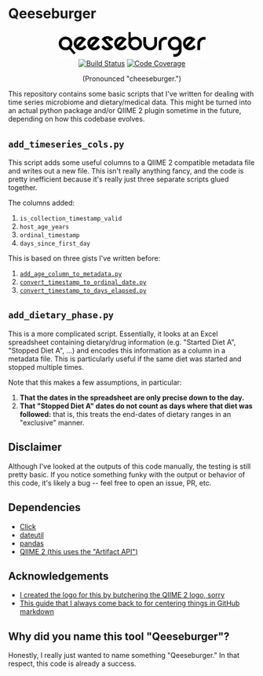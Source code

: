 # Qeeseburger

<div align="center">
<img width="60%" src="https://raw.githubusercontent.com/fedarko/qeeseburger/master/images/logo.png" alt="Qeeseburger logo" />
</div>

<div align="center">
<a href="https://travis-ci.org/fedarko/qeeseburger"><img src="https://travis-ci.org/fedarko/qeeseburger.svg?branch=master" alt="Build Status" /></a>
<a href="https://codecov.io/gh/fedarko/qeeseburger"><img src="https://codecov.io/gh/fedarko/qeeseburger/branch/master/graph/badge.svg" alt="Code Coverage" /></a>
<p>(Pronounced "cheeseburger.")
</div>

This repository contains some basic scripts that I've written for dealing
with time series microbiome and dietary/medical data. This might be turned into an
actual python package and/or QIIME 2 plugin sometime in the future, depending
on how this codebase evolves.

## `add_timeseries_cols.py`

This script adds some useful columns to a QIIME 2 compatible metadata file and
writes out a new file. This isn't really anything fancy, and the code is pretty
inefficient because it's really just three separate scripts glued together.

The columns added:
1. `is_collection_timestamp_valid`
2. `host_age_years`
3. `ordinal_timestamp`
4. `days_since_first_day`

This is based on three gists I've written before:
1. [`add_age_column_to_metadata.py`](https://gist.github.com/fedarko/49088da6bba5705f987192a954b2416f)
2. [`convert_timestamp_to_ordinal_date.py`](https://gist.github.com/fedarko/05222da5b3f01ce9d77c6b989cf4d881)
3. [`convert_timestamp_to_days_elapsed.py`](https://gist.github.com/fedarko/647241b3f06ca76c1ccb6bcbd7fc778d)

## `add_dietary_phase.py`

This is a more complicated script. Essentially, it looks at an Excel
spreadsheet containing dietary/drug information (e.g. "Started Diet A", "Stopped
Diet A", ...) and encodes this information as a column in a metadata file. This
is particularly useful if the same diet was started and stopped multiple times.

Note that this makes a few assumptions, in particular:
1. **That the dates in the spreadsheet are only precise down to the day.**
2. **That "Stopped Diet A" dates do not count as days where that diet was followed:** that is, this treats the end-dates of dietary ranges in an "exclusive" manner.

## Disclaimer

Although I've looked at the outputs of this code manually, the testing is still
pretty basic.  If you notice something funky with the
output or behavior of this code, it's likely a bug -- feel free to open an
issue, PR, etc.

## Dependencies

- [Click](http://click.palletsprojects.com/)
- [dateutil](https://dateutil.readthedocs.io/en/stable/)
- [pandas](https://pandas.pydata.org/)
- [QIIME 2 (this uses the "Artifact API")](https://qiime2.org/)

## Acknowledgements

- [I created the logo for this by butchering the QIIME 2 logo, sorry](https://qiime2.org/)
- [This guide that I always come back to for centering things in GitHub markdown](https://gist.github.com/DavidWells/7d2e0e1bc78f4ac59a123ddf8b74932d)

## Why did you name this tool "Qeeseburger"?
Honestly, I really just wanted to name something "Qeeseburger." In that
respect, this code is already a success.
